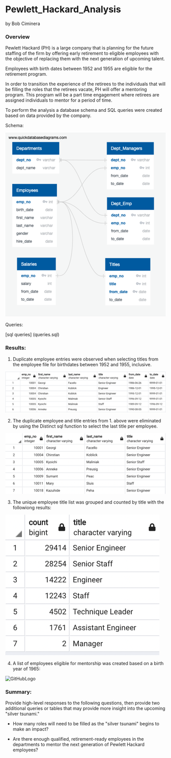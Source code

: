 
# Pewlett_Hackard_Analysis
by Bob Ciminera




### Overview

Pewlett Hackard (PH) is a large company that is planning for the future staffing of the firm by offering early retirement to eligible employees with the objective of replacing them with the next generation of upcoming talent.  

Employees with birth dates between 1952 and 1955 are eligible for the retirement program.  

In order to transition the experience of the retirees to the individuals that will be filling the roles that the retirees vacate, PH will offer a mentoring program.  This program will be a part time engagement where retirees are assigned individuals to mentor for a period of time.

To perform the analysis a database schema and SQL queries were created based on data provided by the company.

Schema:

![GitHubLogo](https://github.com/rciminera/Pewlett_Hackard_Analysis/blob/main/EmployeeDB.png)

Queries:

[sql queries] (queries.sql)

### Results: 
1. Duplicate employee entries were observed when selecting titles from the employee file for birthdates between 1952 and 1955, inclusive.

  ![GitHubLogo](https://github.com/rciminera/Pewlett_Hackard_Analysis/blob/main/retirement_titles.png)
  
2. The duplicate employee and title entries from 1. above were eliminated by using the Distinct sql function to select the last title per employee.

  ![GitHubLogo](https://github.com/rciminera/Pewlett_Hackard_Analysis/blob/main/unique_titles.png)

3. The unique employee title list was grouped and counted by title with the followiong results:

  ![GitHubLogo](https://github.com/rciminera/Pewlett_Hackard_Analysis/blob/main/retiring_titles.png)

4. A list of employees eligible for mentorship was created based on a birth year of 1965:

  ![GitHubLogo](https://github.com/rciminera/Pewlett_Hackard_Analysis/blob/main/mentorship_availability.png)


### Summary: 

Provide high-level responses to the following questions, then provide two additional queries or tables that may provide more insight into the upcoming "silver tsunami."

- How many roles will need to be filled as the "silver tsunami" begins to make an impact?

- Are there enough qualified, retirement-ready employees in the departments to mentor the next generation of Pewlett Hackard employees?
